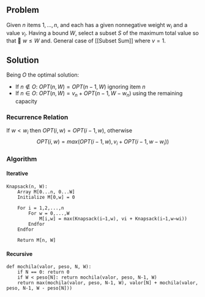 ## Problem
Given $n$ items ${1, . . . , n}$, and each has a given nonnegative weight $w_i$ and a value $v_i$. Having a bound $W$, select a subset $S$ of the maximum total value so that  $w ≤ W$ and.
General case of [[Subset Sum]] where $v=1$.
## Solution
Being $O$ the optimal solution:
- If $n \notin O$: $OPT(n, W) = OPT(n − 1, W)$ ignoring item $n$
- If $n∈O$: $OPT(n,W)=v_n+OPT(n−1,W−w_n)$ using the remaining capacity
### Recurrence Relation
If $w < w_i$ then $OPT(i, w) = OPT(i − 1, w)$, otherwise $$OPT(i,w)=max(OPT(i−1,w),v_i+OPT(i−1,w−w_i))$$
### Algorithm
#### Iterative
```
Knapsack(n, W):
	Array M[0...n, 0...W]  
	Initialize M[0,w] = 0
	
	For i = 1,2,...,n
		For w = 0,...,W
			M[i,w] = max(Knapsack(i−1,w), vi + Knapsack(i−1,w−wi))
	    Endfor
	Endfor
	
	Return M[n, W]
```
#### Recursive
```
def mochila(valor, peso, N, W): 
	if N == 0: return 0
	if W < peso[N]: return mochila(valor, peso, N-1, W)
	return max(mochila(valor, peso, N-1, W), valor[N] + mochila(valor, peso, N-1, W - peso[N]))
```